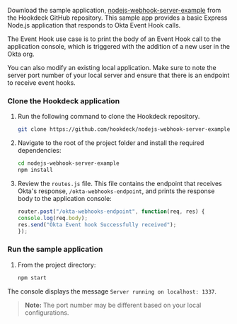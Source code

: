 Download the sample application, [nodejs-webhook-server-example](https://github.com/hookdeck/nodejs-webhook-server-example) from the Hookdeck GitHub repository. This sample app provides a basic Express Node.js application that responds to Okta Event Hook calls.

The Event Hook use case is to print the body of an Event Hook call to the application console, which is triggered with the addition of a new user in the Okta org.

You can also modify an existing local application. Make sure to note the server port number of your local server and ensure that there is an endpoint to receive event hooks.

### Clone the Hookdeck application

1. Run the following command to clone the Hookdeck repository.

    ```bash
    git clone https://github.com/hookdeck/nodejs-webhook-server-example.git
    ```

1. Navigate to the root of the project folder and install the required dependencies:

    ```bash
    cd nodejs-webhook-server-example
    npm install
    ```

1. Review the `routes.js` file. This file contains the endpoint that receives Okta's response, `/okta-webhooks-endpoint`, and prints the response body to the application console:

    ```JavaScript
    router.post("/okta-webhooks-endpoint", function(req, res) {
    console.log(req.body);
    res.send("Okta Event hook Successfully received");
    });
    ```

### Run the sample application

1. From the project directory:

    ```bash
    npm start
    ```

The console displays the message `Server running on localhost: 1337`.

>**Note:** The port number may be different based on your local configurations.
